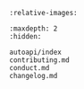 ```{include} ../README.md
:relative-images:
```

```{toctree}
:maxdepth: 2
:hidden:

autoapi/index
contributing.md
conduct.md
changelog.md
```
